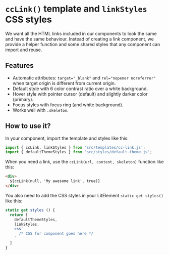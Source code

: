 # `ccLink()` template and `linkStyles` CSS styles

We want all the HTML links included in our components to look the same and have the same behaviour.
Instead of creating a link component, we provide a helper function and some shared styles that any component can import and reuse.

## Features

* Automatic attributes: `target="_blank"` and `rel="nopener noreferrer"` when target origin is different from current origin.
* Default style with 6 color contrast ratio over a white background.
* Hover style with pointer cursor (default) and slightly darker color (primary).
* Focus styles with focus ring (and white background).
* Works well with `.skeleton`.

## How to use it?

In your component, import the template and styles like this:

```js
import { ccLink, linkStyles } from 'src/templates/cc-link.js';
import { defaultThemeStyles } from 'src/styles/default-theme.js';
```

When you need a link, use the `ccLink(url, content, skeleton)` function like this:

```html
<div>
  ${ccLink(null, 'My awesome link', true)}
</div>
```

You also need to add the CSS styles in your LitElement `static get styles()` like this:

```js
static get styles () {
  return [
    defaultThemeStyles,
    linkStyles,
    css`
      /* CSS for component goes here */
    `  
  ]
}
```
